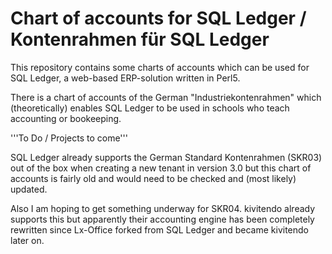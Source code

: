 # Chart of accounts for SQL Ledger / Kontenrahmen für SQL Ledger

This repository contains some charts of accounts which can be used for SQL Ledger, a web-based ERP-solution written in Perl5.

There is a chart of accounts of the German "Industriekontenrahmen" which (theoretically) enables SQL Ledger to be used in schools who teach accounting or bookeeping.

'''To Do / Projects to come'''

SQL Ledger already supports the German Standard Kontenrahmen (SKR03) out of the box when creating a new tenant in version 3.0 but this chart of accounts is fairly old and would need to be checked and (most likely) updated.

Also I am hoping to get something underway for SKR04. kivitendo already supports this but apparently their accounting engine has been completely rewritten since Lx-Office forked from SQL Ledger and became kivitendo later on.
